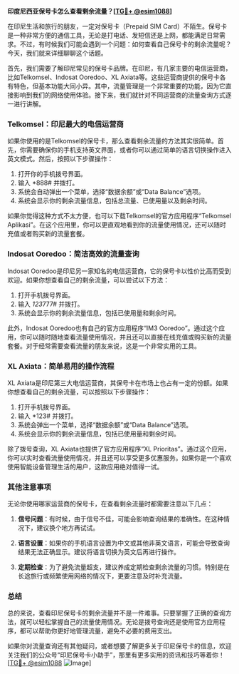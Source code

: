 **印度尼西亚保号卡怎么查看剩余流量？[[TG💪+ @esim1088](https://t.me/s/esim1088)]**

在印尼生活和旅行的朋友，一定对保号卡（Prepaid SIM Card）不陌生。保号卡是一种非常方便的通信工具，无论是打电话、发短信还是上网，都能满足日常需求。不过，有时候我们可能会遇到一个问题：如何查看自己保号卡的剩余流量呢？今天，我们就来详细聊聊这个话题。

首先，我们需要了解印尼常见的保号卡品牌。在印尼，有几家主要的电信运营商，比如Telkomsel、Indosat Ooredoo、XL Axiata等。这些运营商提供的保号卡各有特色，但基本功能大同小异。其中，流量管理是一个非常重要的功能，因为它直接影响到我们的网络使用体验。接下来，我们就针对不同运营商的流量查询方式逐一进行讲解。

### Telkomsel：印尼最大的电信运营商

如果你使用的是Telkomsel的保号卡，那么查看剩余流量的方法其实很简单。首先，你需要确保你的手机支持英文界面，或者你可以通过简单的语言切换操作进入英文模式。然后，按照以下步骤操作：

1. 打开你的手机拨号界面。
2. 输入 *888# 并拨打。
3. 系统会自动弹出一个菜单，选择“数据余额”或“Data Balance”选项。
4. 系统会显示你的剩余流量信息，包括总流量、已使用量以及剩余时间。

如果你觉得这种方式不太方便，也可以下载Telkomsel的官方应用程序“Telkomsel Aplikasi”。在这个应用里，你可以更直观地看到你的流量使用情况，还可以随时充值或者购买新的流量套餐。

### Indosat Ooredoo：简洁高效的流量查询

Indosat Ooredoo是印尼另一家知名的电信运营商，它的保号卡以性价比高而受到欢迎。如果你想查看自己的剩余流量，可以尝试以下方法：

1. 打开手机拨号界面。
2. 输入 *123*777# 并拨打。
3. 系统会显示你的剩余流量信息，包括已使用量和剩余时间。

此外，Indosat Ooredoo也有自己的官方应用程序“IM3 Ooredoo”。通过这个应用，你可以随时随地查看流量使用情况，并且还可以直接在线充值或购买新的流量套餐。对于经常需要查看流量的朋友来说，这是一个非常实用的工具。

### XL Axiata：简单易用的操作流程

XL Axiata是印尼第三大电信运营商，其保号卡在市场上也占有一定的份额。如果你想查看自己的剩余流量，可以按照以下步骤操作：

1. 打开手机拨号界面。
2. 输入 *123# 并拨打。
3. 系统会弹出一个菜单，选择“数据余额”或“Data Balance”选项。
4. 系统会显示你的剩余流量信息，包括已使用量和剩余时间。

除了拨号查询，XL Axiata也提供了官方应用程序“XL Prioritas”。通过这个应用，你可以实时查看流量使用情况，并且还可以享受更多优惠服务。如果你是一个喜欢使用智能设备管理生活的用户，这款应用绝对值得一试。

### 其他注意事项

无论你使用哪家运营商的保号卡，在查看剩余流量时都需要注意以下几点：

1. **信号问题**：有时候，由于信号不佳，可能会影响查询结果的准确性。在这种情况下，建议换个地方再试试。
   
2. **语言设置**：如果你的手机语言设置为中文或其他非英文语言，可能会导致查询结果无法正确显示。建议将语言切换为英文后再进行操作。

3. **定期检查**：为了避免流量超支，建议养成定期检查剩余流量的习惯。特别是在长途旅行或频繁使用网络的情况下，更要注意及时补充流量。

### 总结

总的来说，查看印尼保号卡的剩余流量并不是一件难事。只要掌握了正确的查询方法，就可以轻松掌握自己的流量使用情况。无论是拨号查询还是使用官方应用程序，都可以帮助你更好地管理流量，避免不必要的费用支出。

如果你对流量查询还有其他疑问，或者想要了解更多关于印尼保号卡的信息，欢迎关注我们的公众号“印尼保号卡小助手”，那里有更多实用的资讯和技巧等着你！[[TG💪+ @esim1088](https://t.me/s/esim1088) ![Image](https://i.postimg.cc/4NQfJmqS/Snipaste-2025-05-13-00-14-12.png)]